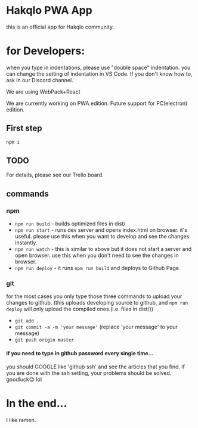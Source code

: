 # Hakqlo PWA App
this is an official app for Hakqlo community. 

# for Developers:
when you type in indentations, please use "double space" indentation.
you can change the setting of indentation in VS Code.
If you don't know how to, ask in our Discord channel.

We are using WebPack+React

We are currently working on PWA edition. Future support for PC(electron) edition.

## First step

```bash
npm i
```
## TODO
For details, please see our Trello board.

## commands 
### npm 
- `npm run build` - builds optimized files in dist/
- `npm run start` - runs dev server and opens index.html on browser. it's useful. please use this when you want to develop and see the changes instantly.
- `npm run watch` - this is similar to above but it does not start a server and open browser. use this when you don't need to see the changes in browser.
- `npm run deploy` - it runs `npm run build` and deploys to Github Page.
### git 
for the most cases you only type those three commands to upload your changes to github. (this uploads developing source to github, and `npm run deploy` will only upload the compiled ones.(i.e. files in dist/))
- `git add . `
- `git commit -a -m 'your message'` (replace 'your message' to your message)
- `git push origin master`

#### if you need to type in github password every single time...
you should GOOGLE like 'github ssh' and see the articles that you find. if you are done with the ssh setting, your problems should be solved. goodluck:wink:  lol


# In the end...
  I like ramen.